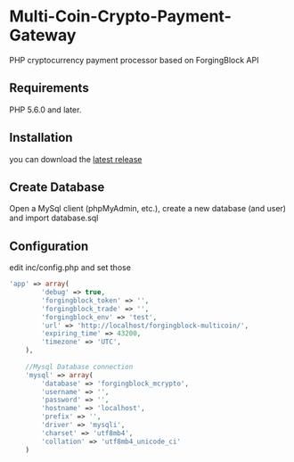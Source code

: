 # Multi-Coin-Crypto-Payment-Gateway
PHP cryptocurrency payment processor based on ForgingBlock API

## Requirements
PHP 5.6.0 and later.

## Installation
you can download the [latest release](https://github.com/forgingblock/Multi-Coin-Crypto-Payment-Gateway)

## Create Database
Open a MySql client (phpMyAdmin, etc.), create a new database (and user) and import database.sql

## Configuration
edit inc/config.php and set those
```php
'app' => array(
        'debug' => true,    
		'forgingblock_token' => '',        
		'forgingblock_trade' => '',        		
		'forgingblock_env' => 'test',		
        'url' => 'http://localhost/forgingblock-multicoin/',		        
        'expiring_time' => 43200,        
        'timezone' => 'UTC',            
    ),
    
    //Mysql Database connection
    'mysql' => array(                
        'database' => 'forgingblock_mcrypto',
        'username' => '',               
        'password' => '',        
        'hostname' => 'localhost',        
        'prefix' => '',                
        'driver' => 'mysqli',                
        'charset' => 'utf8mb4',
        'collation' => 'utf8mb4_unicode_ci'
    )
```
